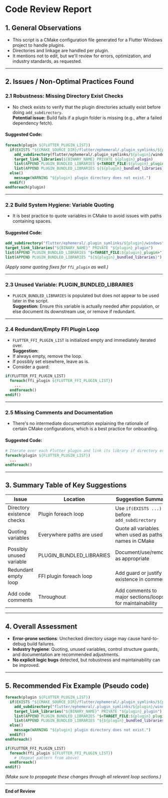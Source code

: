 # Code Review Report

## 1. **General Observations**

- This script is a CMake configuration file generated for a Flutter Windows project to handle plugins.
- Directories and linkage are handled per plugin.
- It mentions not to edit, but we'll review for errors, optimization, and industry standards, as requested.

---

## 2. **Issues / Non-Optimal Practices Found**

### 2.1 **Robustness: Missing Directory Exist Checks**

- No check exists to verify that the plugin directories actually exist before doing `add_subdirectory`.  
**Potential issue:** Build fails if a plugin folder is missing (e.g., after a failed dependency fetch).

#### **Suggested Code:**
```cmake
foreach(plugin ${FLUTTER_PLUGIN_LIST})
  if(EXISTS "${CMAKE_SOURCE_DIR}/flutter/ephemeral/.plugin_symlinks/${plugin}/windows")
    add_subdirectory(flutter/ephemeral/.plugin_symlinks/${plugin}/windows plugins/${plugin})
    target_link_libraries(${BINARY_NAME} PRIVATE ${plugin}_plugin)
    list(APPEND PLUGIN_BUNDLED_LIBRARIES $<TARGET_FILE:${plugin}_plugin>)
    list(APPEND PLUGIN_BUNDLED_LIBRARIES ${${plugin}_bundled_libraries})
  else()
    message(WARNING "${plugin} plugin directory does not exist.")
  endif()
endforeach(plugin)
```

---

### 2.2 **Build System Hygiene: Variable Quoting**

- It is best practice to quote variables in CMake to avoid issues with paths containing spaces.

#### **Suggested Code:**
```cmake
add_subdirectory("flutter/ephemeral/.plugin_symlinks/${plugin}/windows" "plugins/${plugin}")
target_link_libraries("${BINARY_NAME}" PRIVATE "${plugin}_plugin")
list(APPEND PLUGIN_BUNDLED_LIBRARIES "$<TARGET_FILE:${plugin}_plugin>")
list(APPEND PLUGIN_BUNDLED_LIBRARIES "${${plugin}_bundled_libraries}")
```
*(Apply same quoting fixes for `ffi_plugin` as well.)*

---

### 2.3 **Unused Variable: PLUGIN_BUNDLED_LIBRARIES**

- `PLUGIN_BUNDLED_LIBRARIES` is populated but does not appear to be used later in the script.  
**Suggestion:** Ensure this variable is actually needed after population, or else document its downstream use, or remove if redundant.

---

### 2.4 **Redundant/Empty FFI Plugin Loop**

- `FLUTTER_FFI_PLUGIN_LIST` is initialized empty and immediately iterated over.  
**Suggestion:**  
- If always empty, remove the loop.
- If possibly set elsewhere, leave as is.
- Consider a guard:
```cmake
if(FLUTTER_FFI_PLUGIN_LIST)
  foreach(ffi_plugin ${FLUTTER_FFI_PLUGIN_LIST})
    ...
  endforeach()
endif()
```

---

### 2.5 **Missing Comments and Documentation**

- There's no intermediate documentation explaining the rationale of certain CMake configurations, which is a best practice for onboarding.

#### **Suggested Code:**
```cmake
# Iterate over each Flutter plugin and link its library if directory exists
foreach(plugin ${FLUTTER_PLUGIN_LIST})
  ...
endforeach()
```

---

## 3. **Summary Table of Key Suggestions**

| Issue                       | Location                  | Suggestion Summary                                                                           |
|-----------------------------|---------------------------|----------------------------------------------------------------------------------------------|
| Directory existence checks  | Plugin foreach loop       | Use `if(EXISTS ...)` before `add_subdirectory`                                               |
| Quoting variables           | Everywhere paths are used | Quote all variables when used as paths or names in CMake                                     |
| Possibly unused variable    | PLUGIN_BUNDLED_LIBRARIES  | Document/use/remove as appropriate                                                           |
| Redundant empty loop        | FFI plugin foreach loop   | Add guard or justify existence in comment                                                    |
| Add code comments           | Throughout                | Add comments to major sections/loops for maintainability                                     |

---

## 4. **Overall Assessment**

- **Error-prone sections**: Unchecked directory usage may cause hard-to-debug build failures.
- **Industry hygiene**: Quoting, unused variables, control structure guards, and documentation are recommended adjustments.
- **No explicit logic bugs** detected, but robustness and maintainability can be improved.

---

## 5. **Recommended Fix Example (Pseudo code)**

```cmake
foreach(plugin ${FLUTTER_PLUGIN_LIST})
  if(EXISTS "${CMAKE_SOURCE_DIR}/flutter/ephemeral/.plugin_symlinks/${plugin}/windows")
    add_subdirectory("flutter/ephemeral/.plugin_symlinks/${plugin}/windows" "plugins/${plugin}")
    target_link_libraries("${BINARY_NAME}" PRIVATE "${plugin}_plugin")
    list(APPEND PLUGIN_BUNDLED_LIBRARIES "$<TARGET_FILE:${plugin}_plugin>")
    list(APPEND PLUGIN_BUNDLED_LIBRARIES "${${plugin}_bundled_libraries}")
  else()
    message(WARNING "${plugin} plugin directory does not exist.")
  endif()
endforeach()

if(FLUTTER_FFI_PLUGIN_LIST)
  foreach(ffi_plugin ${FLUTTER_FFI_PLUGIN_LIST})
    # (Repeat pattern from above)
  endforeach()
endif()
```

*(Make sure to propagate these changes through all relevant loop sections.)*

---

**End of Review**